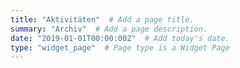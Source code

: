 ```yaml
---
title: "Aktivitäten"  # Add a page title.
summary: "Archiv"  # Add a page description.
date: "2019-01-01T00:00:00Z"  # Add today's date.
type: "widget_page"  # Page type is a Widget Page
---
```

